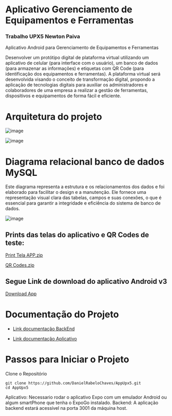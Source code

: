 # Aplicativo Gerenciamento de Equipamentos e Ferramentas

### Trabalho UPX5 Newton Paiva

Aplicativo Android para Gerenciamento de Equipamentos e Ferramentas

Desenvolver um protótipo digital de plataforma virtual utilizando um aplicativo de celular (para interface com o usuário), um banco de dados (para armazenar as informações) e etiquetas com QR Code (para identificação dos equipamentos e ferramentas). A plataforma virtual será desenvolvida visando o conceito de transformação digital, propondo a aplicação de tecnologias digitais para auxiliar os administradores e colaboradores de uma empresa a realizar a gestão de ferramentas, dispositivos e equipamentos de forma fácil e eficiente. 

# Arquitetura do projeto

![image](https://github.com/user-attachments/assets/c7355064-ab3b-498e-bc00-ac0a02f3135a)

![image](https://github.com/user-attachments/assets/576f161b-23f1-4d48-83ab-2f889a687861)

# Diagrama relacional banco de dados MySQL

Este diagrama representa a estrutura e os relacionamentos dos dados e foi elaborado para facilitar o design e a manutenção. Ele fornece uma representação visual clara das tabelas, campos e suas conexões, o que é essencial para garantir a integridade e eficiência do sistema de banco de dados.

![image](https://github.com/user-attachments/assets/b4a6ba5e-34a9-49ab-b72d-786d00070f59)


## Prints das telas do aplicativo e QR Codes de teste:

[Print Tela APP.zip](https://github.com/user-attachments/files/16488707/Print.Tela.APP.zip)

[QR Codes.zip](https://github.com/user-attachments/files/16488708/QR.Codes.zip)


## Segue Link de download do aplicativo Android v3

[Download App](https://drive.google.com/file/d/1ryYsFyjDAbUom3vHk2cxZ2lP3mWumzQp/view?usp=drive_link)


# Documentação do Projeto

*  [Link documentação BackEnd](https://github.com/DanielRabeloChaves/UPX5/tree/main/BackEnd)

*  [Link documentação Aplicativo](https://github.com/DanielRabeloChaves/UPX5/blob/main/Aplicativo/README.md)


# Passos para Iniciar o Projeto

Clone o Repositório

```
git clone https://github.com/DanielRabeloChaves/AppUpx5.git
cd AppUpx5
```
Aplicativo: Necessario rodar o aplicativo Expo com um emulador Android ou algum smartPhone que tenha o ExpoGo instalado.
Backend: A aplicação backend estará acessível na porta 3001 da máquina host.




